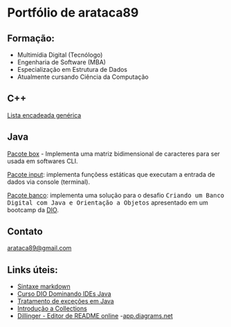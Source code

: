 # Portfólio de arataca89

## Formação:
- Multimídia Digital (Tecnólogo)
- Engenharia de Software (MBA)
- Especialização em Estrutura de Dados
- Atualmente cursando Ciência da Computação

## C++
<p><a href="https://github.com/arataca89/Cplusplus/tree/main/estrutura_de_dados/lista_encadeada_generica">Lista encadeada genérica</a></p>

## Java
<p><a href="https://github.com/arataca89/java/tree/main/Box">Pacote box</a> - Implementa uma matriz bidimensional de caracteres para ser usada em softwares CLI.</p> 
<p><a href="https://github.com/arataca89/java/tree/main/input">Pacote input</a>: implementa funçõess estáticas que executam a entrada de dados via console (terminal).</p>
<p><a href="https://github.com/arataca89/java/tree/main/banco">Pacote banco</a>: implementa uma solução para o desafio <tt>Criando um Banco Digital com Java e Orientação a Objetos</tt> apresentado em um bootcamp da <a href="https://www.dio.me/">DIO</a>.

## Contato
arataca89@gmail.com

## Links úteis:
 - [Sintaxe markdown](https://www.markdownguide.org/basic-syntax/)
 - [Curso DIO Dominando IDEs Java](https://github.com/cami-la/curso-dio-dominando-ides-java)
 - [Tratamento de exceções em Java](https://github.com/cami-la/exceptions-java)
 - [Introdução a Collections](https://github.com/cami-la/curso-dio-intro-collections)
 - [Dillinger - Editor de README online](https://dillinger.io)
 -[app.diagrams.net](https://app.diagrams.net)

 
